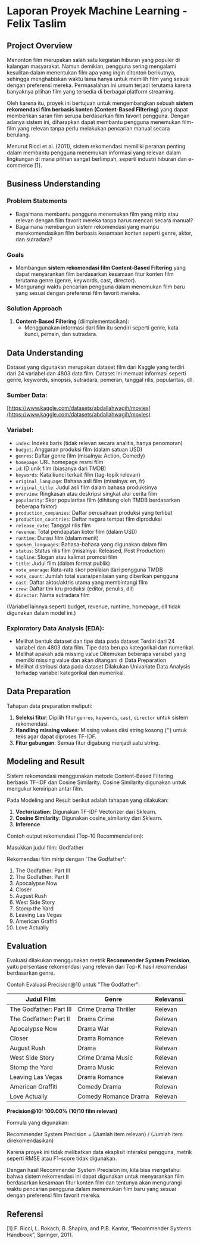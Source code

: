 # Laporan Proyek Machine Learning - Felix Taslim

## Project Overview

Menonton film merupakan salah satu kegiatan hiburan yang populer di kalangan masyarakat. Namun demikian, pengguna sering mengalami kesulitan dalam menentukan film apa yang ingin ditonton berikutnya, sehingga menghabiskan waktu lama hanya untuk memilih film yang sesuai dengan preferensi mereka. Permasalahan ini umum terjadi terutama karena banyaknya pilihan film yang tersedia di berbagai platform streaming.

Oleh karena itu, proyek ini bertujuan untuk mengembangkan sebuah **sistem rekomendasi film berbasis konten (Content-Based Filtering)** yang dapat memberikan saran film serupa berdasarkan film favorit pengguna. Dengan adanya sistem ini, diharapkan dapat membantu pengguna menemukan film-film yang relevan tanpa perlu melakukan pencarian manual secara berulang.

Menurut Ricci et al. (2011), sistem rekomendasi memiliki peranan penting dalam membantu pengguna menemukan informasi yang relevan dalam lingkungan di mana pilihan sangat berlimpah, seperti industri hiburan dan e-commerce [1].

## Business Understanding

### Problem Statements
- Bagaimana membantu pengguna menemukan film yang mirip atau relevan dengan film favorit mereka tanpa harus mencari secara manual?
- Bagaimana membangun sistem rekomendasi yang mampu merekomendasikan film berbasis kesamaan konten seperti genre, aktor, dan sutradara?

### Goals
- Membangun **sistem rekomendasi film Content-Based Filtering** yang dapat menyarankan film berdasarkan kesamaan fitur konten film terutama genre (genre, keywords, cast, director).
- Mengurangi waktu pencarian pengguna dalam menemukan film baru yang sesuai dengan preferensi film favorit mereka.

### Solution Approach
1. **Content-Based Filtering** (diimplementasikan):
   - Menggunakan informasi dari film itu sendiri seperti genre, kata kunci, pemain, dan sutradara.

## Data Understanding

Dataset yang digunakan merupakan dataset film dari Kaggle yang terdiri dari 24 variabel dan 4803 data film. Dataset ini memuat informasi seperti genre, keywords, sinopsis, sutradara, pemeran, tanggal rilis, popularitas, dll.

### Sumber Data:
[https://www.kaggle.com/datasets/abdallahwagih/movies](https://www.kaggle.com/datasets/abdallahwagih/movies)

### Variabel:
* `index`: Indeks baris (tidak relevan secara analitis, hanya penomoran)
* `budget`: Anggaran produksi film (dalam satuan USD)
* `genres`: Daftar genre film (misalnya: Action, Comedy)
* `homepage`: URL homepage resmi film
* `id`: ID unik film (biasanya dari TMDB)
* `keywords`: Kata kunci terkait film (tag-topik relevan)
* `original_language`: Bahasa asli film (misalnya: en, fr)
* `original_title`: Judul asli film dalam bahasa produksinya
* `overview`: Ringkasan atau deskripsi singkat alur cerita film
* `popularity`: Skor popularitas film (dihitung oleh TMDB berdasarkan beberapa faktor)
* `production_companies`: Daftar perusahaan produksi yang terlibat
* `production_countries`: Daftar negara tempat film diproduksi
* `release_date`: Tanggal rilis film
* `revenue`: Total pendapatan kotor film (dalam USD)
* `runtime`: Durasi film (dalam menit)
* `spoken_languages`: Bahasa-bahasa yang digunakan dalam film
* `status`: Status rilis film (misalnya: Released, Post Production)
* `tagline`: Slogan atau kalimat promosi film
* `title`: Judul film (dalam format publik)
* `vote_average`: Rata-rata skor penilaian dari pengguna TMDB
* `vote_count`: Jumlah total suara/penilaian yang diberikan pengguna
* `cast`: Daftar aktor/aktris utama yang membintangi film
* `crew`: Daftar tim kru produksi (editor, penulis, dll)
* `director`: Nama sutradara film

(Variabel lainnya seperti budget, revenue, runtime, homepage, dll tidak digunakan dalam model ini.)

### Exploratory Data Analysis (EDA):
- Melihat bentuk dataset dan tipe data pada dataset
  Terdiri dari 24 variabel dan 4803 data film. Tipe data berupa kategorikal dan numerikal.
- Melihat apakah ada missing value
  Ditemukan beberapa variabel yang memilki missing value dan akan ditangani di Data Preparation
- Melihat distribusi data pada dataset
  Dilakukan Univariate Data Analysis terhadap variabel kategorikal dan numerikal.

## Data Preparation

Tahapan data preparation meliputi:
1. **Seleksi fitur**: Dipilih fitur `genres`, `keywords`, `cast`, `director` untuk sistem rekomendasi.
2. **Handling missing values**: Missing values diisi string kosong ('') untuk teks agar dapat diproses TF-IDF.
3. **Fitur gabungan**: Semua fitur digabung menjadi satu string.

## Modeling and Result

Sistem rekomendasi menggunakan metode Content-Based Filtering berbasis TF-IDF dan Cosine Similarity. Cosine Similarity digunakan untuk mengukur kemiripan antar film.

Pada Modeling and Result berikut adalah tahapan yang dilakukan:
1. **Vectorization**: Digunakan TF-IDF Vectorizer dari Sklearn.
2. **Cosine Similarity**: Digunakan cosine_similarity dari Sklearn.
3. **Inference**

Contoh output rekomendasi (Top-10 Recommendation):

Masukkan judul film: Godfather

Rekomendasi film mirip dengan 'The Godfather':

1. The Godfather: Part III
2. The Godfather: Part II
3. Apocalypse Now
4. Closer
5. August Rush
6. West Side Story
7. Stomp the Yard
8. Leaving Las Vegas
9. American Graffiti
10. Love Actually

## Evaluation

Evaluasi dilakukan menggunakan metrik **Recommender System Precision**, yaitu persentase rekomendasi yang relevan dari Top-K hasil rekomendasi berdasarkan genre.

Contoh Evaluasi Precision@10 untuk "The Godfather":

| Judul Film             | Genre                       | Relevansi |
|-----------------------|----------------------------|-----------|
| The Godfather: Part III| Crime Drama Thriller        | Relevan   |
| The Godfather: Part II | Drama Crime                | Relevan   |
| Apocalypse Now        | Drama War                  | Relevan   |
| Closer                | Drama Romance              | Relevan   |
| August Rush           | Drama                      | Relevan   |
| West Side Story       | Crime Drama Music          | Relevan   |
| Stomp the Yard        | Drama Music                | Relevan   |
| Leaving Las Vegas     | Drama Romance              | Relevan   |
| American Graffiti     | Comedy Drama               | Relevan   |
| Love Actually         | Comedy Romance Drama       | Relevan   |

**Precision@10: 100.00% (10/10 film relevan)**

Formula yang digunakan:

Recommender System Precision = (Jumlah item relevan) / (Jumlah item direkomendasikan)

Karena proyek ini tidak melibatkan data eksplisit interaksi pengguna, metrik seperti RMSE atau F1-score tidak digunakan.

Dengan hasil Recommender System Precision ini, kita bisa mengetahui bahwa sistem rekomendasi ini dapat digunakan untuk menyarankan film berdasarkan kesamaan fitur konten film dan tentunya akan mengurangi waktu pencarian pengguna dalam menemukan film baru yang sesuai dengan preferensi film favorit mereka.

## Referensi

[1] F. Ricci, L. Rokach, B. Shapira, and P.B. Kantor, “Recommender Systems Handbook”, Springer, 2011.
